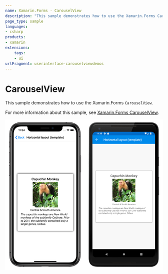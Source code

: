 ```yaml
---
name: Xamarin.Forms - CarouselView
description: "This sample demonstrates how to use the Xamarin.Forms CarouselView (UI)"
page_type: sample
languages:
- csharp
products:
- xamarin
extensions:
    tags:
    - ui
urlFragment: userinterface-carouselviewdemos
---
```

# CarouselView

This sample demonstrates how to use the Xamarin.Forms `CarouselView`.

For more information about this sample, see [Xamarin.Forms CarouselView](https://docs.microsoft.com/xamarin/xamarin-forms/user-interface/carouselview/).

![CarouselView application screenshot](Screenshots/01All.png "CarouselView application screenshot")
